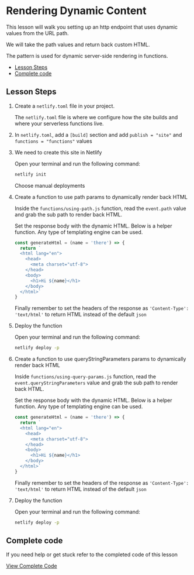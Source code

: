 # Rendering Dynamic Content

This lesson will walk you setting up an http endpoint that uses dynamic values from the URL path.

We will take the path values and return back custom HTML.

The pattern is used for dynamic server-side rendering in functions.

- [Lesson Steps](#lesson-steps)
- [Complete code](#complete-code)

## Lesson Steps

1. Create a `netlify.toml` file in your project.

    The `netlify.toml` file is where we configure how the site builds and where your serverless functions live.

2. In `netlify.toml`, add a `[build]` section and add `publish = "site"` and `functions = "functions"` values

3. We need to create this site in Netlify

    Open your terminal and run the following command:

    ```bash
    netlify init
    ```

    Choose manual deployments

4. Create a function to use path params to dynamically render back HTML

    Inside the `functions/using-path.js` function, read the `event.path` value and grab the sub path to render back HTML.

    Set the response body with the dynamic HTML. Below is a helper function. Any type of templating engine can be used.

    ```js
    const generateHtml = (name = 'there') => {
      return `
      <html lang="en">
        <head>
          <meta charset="utf-8">
        </head>
        <body>
          <h1>Hi ${name}</h1>
        </body>
      </html>`
    }
    ```

    Finally remember to set the headers of the response as `'Content-Type': 'text/html'` to return HTML instead of the default `json`

5. Deploy the function

    Open your terminal and run the following command:

    ```bash
    netlify deploy -p
    ```

6. Create a function to use queryStringParameters params to dynamically render back HTML

    Inside `functions/using-query-params.js` function, read the `event.queryStringParameters` value and grab the sub path to render back HTML.

    Set the response body with the dynamic HTML. Below is a helper function. Any type of templating engine can be used.

    ```js
    const generateHtml = (name = 'there') => {
      return `
      <html lang="en">
        <head>
          <meta charset="utf-8">
        </head>
        <body>
          <h1>Hi ${name}</h1>
        </body>
      </html>`
    }
    ```

    Finally remember to set the headers of the response as `'Content-Type': 'text/html'` to return HTML instead of the default `json`

7. Deploy the function

    Open your terminal and run the following command:

    ```bash
    netlify deploy -p
    ```





## Complete code

If you need help or get stuck refer to the completed code of this lesson

[View Complete Code](https://github.com/DavidWells/netlify-functions-workshop/tree/master/lessons-code-complete/core-concepts/2-dynamic-content)
